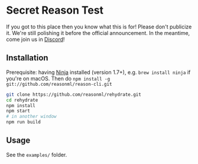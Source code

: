 # Secret Reason Test

If you got to this place then you know what this is for! Please don't publicize it. We're still polishing it before the official announcement. In the meantime, come join us in [Discord](https://discord.gg/reasonml)!

## Installation

Prerequisite: having [Ninja](https://ninja-build.org/) installed (version 1.7+), e.g. `brew install ninja` if you're on macOS. Then do `npm install -g git://github.com/reasonml/reason-cli.git`

```sh
git clone https://github.com/reasonml/rehydrate.git
cd rehydrate
npm install
npm start
# in another window
npm run build
```

## Usage
See the `examples/` folder.
